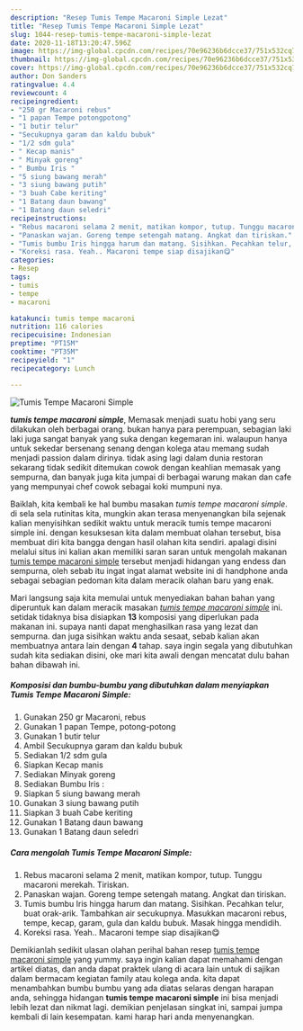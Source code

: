 ```yaml
---
description: "Resep Tumis Tempe Macaroni Simple Lezat"
title: "Resep Tumis Tempe Macaroni Simple Lezat"
slug: 1044-resep-tumis-tempe-macaroni-simple-lezat
date: 2020-11-18T13:20:47.596Z
image: https://img-global.cpcdn.com/recipes/70e96236b6dcce37/751x532cq70/tumis-tempe-macaroni-simple-foto-resep-utama.jpg
thumbnail: https://img-global.cpcdn.com/recipes/70e96236b6dcce37/751x532cq70/tumis-tempe-macaroni-simple-foto-resep-utama.jpg
cover: https://img-global.cpcdn.com/recipes/70e96236b6dcce37/751x532cq70/tumis-tempe-macaroni-simple-foto-resep-utama.jpg
author: Don Sanders
ratingvalue: 4.4
reviewcount: 4
recipeingredient:
- "250 gr Macaroni rebus"
- "1 papan Tempe potongpotong"
- "1 butir telur"
- "Secukupnya garam dan kaldu bubuk"
- "1/2 sdm gula"
- " Kecap manis"
- " Minyak goreng"
- " Bumbu Iris "
- "5 siung bawang merah"
- "3 siung bawang putih"
- "3 buah Cabe keriting"
- "1 Batang daun bawang"
- "1 Batang daun seledri"
recipeinstructions:
- "Rebus macaroni selama 2 menit, matikan kompor, tutup. Tunggu macaroni merekah. Tiriskan."
- "Panaskan wajan. Goreng tempe setengah matang. Angkat dan tiriskan."
- "Tumis bumbu Iris hingga harum dan matang. Sisihkan. Pecahkan telur, buat orak-arik. Tambahkan air secukupnya. Masukkan macaroni rebus, tempe, kecap, garam, gula dan kaldu bubuk. Masak hingga mendidih."
- "Koreksi rasa. Yeah.. Macaroni tempe siap disajikan😋"
categories:
- Resep
tags:
- tumis
- tempe
- macaroni

katakunci: tumis tempe macaroni 
nutrition: 116 calories
recipecuisine: Indonesian
preptime: "PT15M"
cooktime: "PT35M"
recipeyield: "1"
recipecategory: Lunch

---
```



![Tumis Tempe Macaroni Simple](https://img-global.cpcdn.com/recipes/70e96236b6dcce37/751x532cq70/tumis-tempe-macaroni-simple-foto-resep-utama.jpg)

<b><i>tumis tempe macaroni simple</i></b>, Memasak menjadi suatu hobi yang seru dilakukan oleh berbagai orang. bukan hanya para perempuan, sebagian laki laki juga sangat banyak yang suka dengan kegemaran ini. walaupun hanya untuk sekedar bersenang senang dengan kolega atau memang sudah menjadi passion dalam dirinya. tidak asing lagi dalam dunia restoran sekarang tidak sedikit ditemukan cowok dengan keahlian memasak yang sempurna, dan banyak juga kita jumpai di berbagai warung makan dan cafe yang mempunyai chef cowok sebagai koki mumpuni nya.



Baiklah, kita kembali ke hal bumbu masakan <i>tumis tempe macaroni simple</i>. di sela sela rutinitas kita, mungkin akan terasa menyenangkan bila sejenak kalian menyisihkan sedikit waktu untuk meracik tumis tempe macaroni simple ini. dengan kesuksesan kita dalam membuat olahan tersebut, bisa membuat diri kita bangga dengan hasil olahan kita sendiri. apalagi disini melalui situs ini kalian akan memiliki saran saran untuk mengolah makanan <u>tumis tempe macaroni simple</u> tersebut menjadi hidangan yang endess dan sempurna, oleh sebab itu ingat ingat alamat website ini di handphone anda sebagai sebagian pedoman kita dalam meracik olahan baru yang enak.


Mari langsung saja kita memulai untuk menyediakan bahan bahan yang diperuntuk kan dalam meracik masakan <u><i>tumis tempe macaroni simple</i></u> ini. setidak tidaknya bisa disiapkan <b>13</b> komposisi yang diperlukan pada makanan ini. supaya nanti dapat menghasilkan rasa yang lezat dan sempurna. dan juga sisihkan waktu anda sesaat, sebab kalian akan membuatnya antara lain dengan <b>4</b> tahap. saya ingin segala yang dibutuhkan sudah kita sediakan disini, oke mari kita awali dengan mencatat dulu bahan bahan dibawah ini.

<!--inarticleads1-->

##### Komposisi dan bumbu-bumbu yang dibutuhkan dalam menyiapkan Tumis Tempe Macaroni Simple:

1. Gunakan 250 gr Macaroni, rebus
1. Gunakan 1 papan Tempe, potong-potong
1. Gunakan 1 butir telur
1. Ambil Secukupnya garam dan kaldu bubuk
1. Sediakan 1/2 sdm gula
1. Siapkan  Kecap manis
1. Sediakan  Minyak goreng
1. Sediakan  Bumbu Iris :
1. Siapkan 5 siung bawang merah
1. Gunakan 3 siung bawang putih
1. Siapkan 3 buah Cabe keriting
1. Gunakan 1 Batang daun bawang
1. Gunakan 1 Batang daun seledri




<!--inarticleads2-->

##### Cara mengolah Tumis Tempe Macaroni Simple:

1. Rebus macaroni selama 2 menit, matikan kompor, tutup. Tunggu macaroni merekah. Tiriskan.
1. Panaskan wajan. Goreng tempe setengah matang. Angkat dan tiriskan.
1. Tumis bumbu Iris hingga harum dan matang. Sisihkan. Pecahkan telur, buat orak-arik. Tambahkan air secukupnya. Masukkan macaroni rebus, tempe, kecap, garam, gula dan kaldu bubuk. Masak hingga mendidih.
1. Koreksi rasa. Yeah.. Macaroni tempe siap disajikan😋




Demikianlah sedikit ulasan olahan perihal bahan resep <u>tumis tempe macaroni simple</u> yang yummy. saya ingin kalian dapat memahami dengan artikel diatas, dan anda dapat praktek ulang di acara lain untuk di sajikan dalam bermacam kegiatan family atau kolega anda. kita dapat menambahkan bumbu bumbu yang ada diatas selaras dengan harapan anda, sehingga hidangan <b>tumis tempe macaroni simple</b> ini bisa menjadi lebih lezat dan nikmat lagi. demikian penjelasan singkat ini, sampai jumpa kembali di lain kesempatan. kami harap hari anda menyenangkan.
